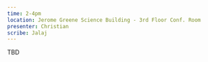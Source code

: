 ```yaml
---
time: 2-4pm
location: Jerome Greene Science Building - 3rd Floor Conf. Room
presenter: Christian
scribe: Jalaj
---
```


TBD
